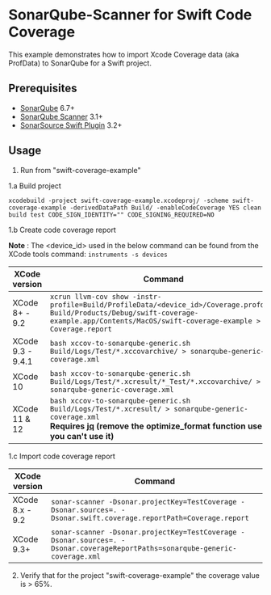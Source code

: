 # SonarQube-Scanner for Swift Code Coverage

This example demonstrates how to import Xcode Coverage data (aka ProfData) to SonarQube for a Swift project.

## Prerequisites

* [SonarQube](http://www.sonarqube.org/downloads/) 6.7+
* [SonarQube Scanner](http://docs.sonarqube.org/display/SCAN/Analyzing+with+SonarQube+Scanner) 3.1+
* [SonarSource Swift Plugin](http://redirect.sonarsource.com/plugins/swift.html) 3.2+

## Usage

1. Run from "swift-coverage-example"

1.a Build project

```shell
xcodebuild -project swift-coverage-example.xcodeproj/ -scheme swift-coverage-example -derivedDataPath Build/ -enableCodeCoverage YES clean build test CODE_SIGN_IDENTITY="" CODE_SIGNING_REQUIRED=NO
```

1.b Create code coverage report

**Note** : The <device_id> used in the below command can be found from the XCode tools command: `instruments -s devices`

XCode version | Command
--- | ---
XCode 8+ - 9.2 | `xcrun llvm-cov show -instr-profile=Build/ProfileData/<device_id>/Coverage.profdata Build/Products/Debug/swift-coverage-example.app/Contents/MacOS/swift-coverage-example > Coverage.report`
XCode 9.3 - 9.4.1 | `bash xccov-to-sonarqube-generic.sh Build/Logs/Test/*.xccovarchive/ > sonarqube-generic-coverage.xml`
XCode 10 | `bash xccov-to-sonarqube-generic.sh Build/Logs/Test/*.xcresult/*_Test/*.xccovarchive/ > sonarqube-generic-coverage.xml`
XCode 11 & 12 | `bash xccov-to-sonarqube-generic.sh Build/Logs/Test/*.xcresult/ > sonarqube-generic-coverage.xml` <br> **Requires [jq](https://stedolan.github.io/jq/) (remove the optimize_format function use if you can't use it)**

1.c Import code coverage report

XCode version | Command
--- | ---
XCode 8.x - 9.2 | `sonar-scanner -Dsonar.projectKey=TestCoverage -Dsonar.sources=. -Dsonar.swift.coverage.reportPath=Coverage.report`
XCode 9.3+ | `sonar-scanner -Dsonar.projectKey=TestCoverage -Dsonar.sources=. -Dsonar.coverageReportPaths=sonarqube-generic-coverage.xml`

2. Verify that for the project "swift-coverage-example" the coverage value is > 65%.
